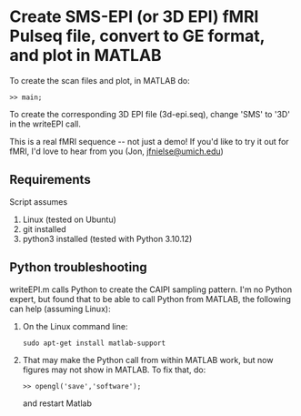 # Create SMS-EPI (or 3D EPI) fMRI Pulseq file, convert to GE format, and plot in MATLAB

To create the scan files and plot, in MATLAB do:
```
>> main;
```

To create the corresponding 3D EPI file (3d-epi.seq), change 'SMS' to '3D' in the writeEPI call.

This is a real fMRI sequence -- not just a demo! If you'd like to try it out for fMRI, 
I'd love to hear from you (Jon, jfnielse@umich.edu)


## Requirements

Script assumes
1. Linux (tested on Ubuntu)
2. git installed
3. python3 installed (tested with Python 3.10.12)


## Python troubleshooting

writeEPI.m calls Python to create the CAIPI sampling pattern.
I'm no Python expert, but found that to be able to call Python from MATLAB, 
the following can help (assuming Linux):

1. On the Linux command line:
    ```
    sudo apt-get install matlab-support
    ```
2. That may make the Python call from within MATLAB work, but now figures may not show in MATLAB. 
    To fix that, do:
    ```
    >> opengl('save','software');
    ```
    and restart Matlab



